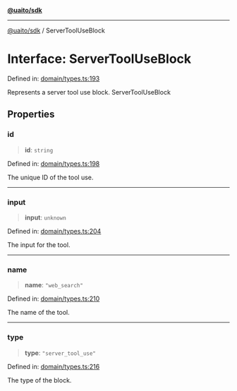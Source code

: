 [**@uaito/sdk**](../README.md)

***

[@uaito/sdk](../README.md) / ServerToolUseBlock

# Interface: ServerToolUseBlock

Defined in: [domain/types.ts:193](https://github.com/elribonazo/uaito/blob/a99e7bcbdb0358b1999f9ce76755884ba2c23b7e/packages/sdk/src/domain/types.ts#L193)

Represents a server tool use block.
 ServerToolUseBlock

## Properties

### id

> **id**: `string`

Defined in: [domain/types.ts:198](https://github.com/elribonazo/uaito/blob/a99e7bcbdb0358b1999f9ce76755884ba2c23b7e/packages/sdk/src/domain/types.ts#L198)

The unique ID of the tool use.

***

### input

> **input**: `unknown`

Defined in: [domain/types.ts:204](https://github.com/elribonazo/uaito/blob/a99e7bcbdb0358b1999f9ce76755884ba2c23b7e/packages/sdk/src/domain/types.ts#L204)

The input for the tool.

***

### name

> **name**: `"web_search"`

Defined in: [domain/types.ts:210](https://github.com/elribonazo/uaito/blob/a99e7bcbdb0358b1999f9ce76755884ba2c23b7e/packages/sdk/src/domain/types.ts#L210)

The name of the tool.

***

### type

> **type**: `"server_tool_use"`

Defined in: [domain/types.ts:216](https://github.com/elribonazo/uaito/blob/a99e7bcbdb0358b1999f9ce76755884ba2c23b7e/packages/sdk/src/domain/types.ts#L216)

The type of the block.
